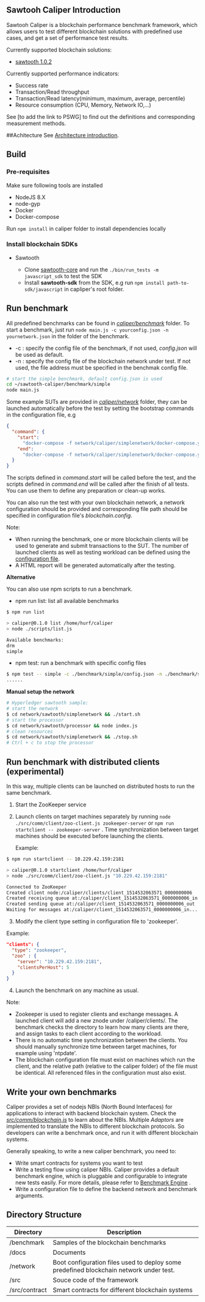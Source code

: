 ## Sawtooh Caliper Introduction

Sawtooh Caliper is a blockchain performance benchmark framework, which allows users to test different blockchain solutions with predefined use cases, and get a set of performance test results.

Currently supported blockchain solutions:

* [sawtooth 1.0.2](https://github.com/hyperledger/sawtooth-core)

Currently supported performance indicators:

* Success rate
* Transaction/Read throughput
* Transaction/Read latency(minimum, maximum, average, percentile)
* Resource consumption (CPU, Memory, Network IO,...)

See [to add the link to PSWG] to find out the definitions and corresponding measurement methods.

##Achitecture
See [Architecture introduction](docs/Architecture.md).

## Build

### Pre-requisites

Make sure following tools are installed

* NodeJS 8.X
* node-gyp
* Docker
* Docker-compose

Run `npm install` in caliper folder to install dependencies locally

### Install blockchain SDKs

* Sawtooth

  * Clone [sawtooth-core](https://github.com/hyperledger/sawtooth-core) and run the `./bin/run_tests -m javascript_sdk` to test the SDK
  * Install **sawtooth-sdk** from the SDK, e.g run `npm install path-to-sdk/javascript` in capliper's root folder.

## Run benchmark

All predefined benchmarks can be found in [_caliper/benchmark_](./benchmark) folder.
To start a benchmark, just run `node main.js -c yourconfig.json -n yournetwork.json` in the folder of the benchmark.

* -c : specify the config file of the benchmark, if not used, _config.json_ will be used as default.
* -n : specify the config file of the blockchain network under test. If not used, the file address must be specified in the benchmak config file.

```bash
# start the simple benchmark, default config.json is used
cd ~/sawtooth-caliper/benchmark/simple
node main.js
```

Some example SUTs are provided in [_caliper/network_](./network) folder, they can be launched automatically before the test by setting the bootstrap commands in the configuration file, e.g

```json
{
  "command": {
    "start":
      "docker-compose -f network/caliper/simplenetwork/docker-compose.yaml up -d",
    "end":
      "docker-compose -f network/caliper/simplenetwork/docker-compose.yaml down;docker rm $(docker ps -aq)"
  }
}
```

The scripts defined in _command.start_ will be called before the test, and the scripts defined in _command.end_ will be called after the finish of all tests. You can use them to define any preparation or clean-up works.

You can also run the test with your own blockchain network, a network configuration should be provided and corresponding file path should be specified in configuration file's _blockchain.config_.

Note:

* When running the benchmark, one or more blockchain clients will be used to generate and submit transactions to the SUT. The number of launched clients as well as testing workload can be defined using the [configuration file](./docs/Architecture.md#configuration-file).
* A HTML report will be generated automatically after the testing.

**Alternative**

You can also use npm scripts to run a benchmark.

* npm run list: list all available benchmarks

```bash
$ npm run list

> caliper@0.1.0 list /home/hurf/caliper
> node ./scripts/list.js

Available benchmarks:
drm
simple
```

* npm test: run a benchmark with specific config files

```bash
$ npm test -- simple -c ./benchmark/simple/config.json -n ./benchmark/simple/fabric.json
......
```

**Manual setup the network**

```bash
# Hyperledger sawtooth sample:
# start the network
$ cd network/sawtooth/simplenetwork && ./start.sh
# start the processor
$ cd network/sawtooth/processor && node index.js
# clean resources
$ cd network/sawtooth/simplenetwork && ./stop.sh
# Ctrl + c to stop the processor
```

## Run benchmark with distributed clients (experimental)

In this way, multiple clients can be launched on distributed hosts to run the same benchmark.

1.  Start the ZooKeeper service
2.  Launch clients on target machines separately by running `node ./src/comm/client/zoo-client.js zookeeper-server` or `npm run startclient -- zookeeper-server` . Time synchronization between target machines should be executed before launching the clients.

    Example:

```bash
$ npm run startclient -- 10.229.42.159:2181

> caliper@0.1.0 startclient /home/hurf/caliper
> node ./src/comm/client/zoo-client.js "10.229.42.159:2181"

Connected to ZooKeeper
Created client node:/caliper/clients/client_1514532063571_0000000006
Created receiving queue at:/caliper/client_1514532063571_0000000006_in
Created sending queue at:/caliper/client_1514532063571_0000000006_out
Waiting for messages at:/caliper/client_1514532063571_0000000006_in......
```

3.  Modify the client type setting in configuration file to 'zookeeper'.

Example:

```json
"clients": {
  "type": "zookeeper",
  "zoo" : {
    "server": "10.229.42.159:2181",
    "clientsPerHost": 5
  }
}
```

4.  Launch the benchmark on any machine as usual.

Note:

* Zookeeper is used to register clients and exchange messages. A launched client will add a new znode under /caliper/clients/. The benchmark checks the directory to learn how many clients are there, and assign tasks to each client according to the workload.
* There is no automatic time synchronization between the clients. You should manually synchronize time between target machines, for example using 'ntpdate'.
* The blockchain configuration file must exist on machines which run the client, and the relative path (relative to the caliper folder) of the file must be identical. All referenced files in the configuration must also exist.

## Write your own benchmarks

Caliper provides a set of nodejs NBIs (North Bound Interfaces) for applications to interact with backend blockchain system. Check the [_src/comm/blockchain.js_](./src/comm/blockchain.js) to learn about the NBIs. Multiple _Adaptors_ are implemented to translate the NBIs to different blockchain protocols. So developers can write a benchmark once, and run it with different blockchain systems.

Generally speaking, to write a new caliper benchmark, you need to:

* Write smart contracts for systems you want to test
* Write a testing flow using caliper NBIs. Caliper provides a default benchmark engine, which is pluggable and configurable to integrate new tests easily. For more details, please refer to [Benchmark Engine](./docs/Architecture.md#benchmark-engine) .
* Write a configuration file to define the backend network and benchmark arguments.

## Directory Structure

| **Directory** | **Description**                                                                        |
| ------------- | -------------------------------------------------------------------------------------- |
| /benchmark    | Samples of the blockchain benchmarks                                                   |
| /docs         | Documents                                                                              |
| /network      | Boot configuration files used to deploy some predefined blockchain network under test. |
| /src          | Souce code of the framework                                                            |
| /src/contract | Smart contracts for different blockchain systems                                       |
